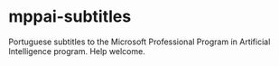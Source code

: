 # mppai-subtitles
Portuguese subtitles to the Microsoft Professional Program in Artificial Intelligence program. Help welcome.
